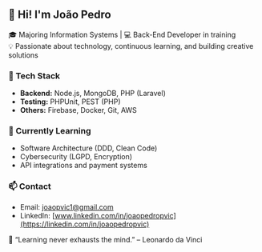 ## 👋 Hi! I'm João Pedro

🎓 Majoring Information Systems | 💻 Back-End Developer in training  
💡 Passionate about technology, continuous learning, and building creative solutions

### 🚀 Tech Stack
- **Backend:** Node.js, MongoDB, PHP (Laravel) 
- **Testing:** PHPUnit, PEST (PHP)  
- **Others:** Firebase, Docker, Git, AWS

### 🌱 Currently Learning
- Software Architecture (DDD, Clean Code)  
- Cybersecurity (LGPD, Encryption)  
- API integrations and payment systems

### 📫 Contact
- Email: joaopvic1@gmail.com  
- LinkedIn: [www.linkedin.com/in/joaopedropvic](https://linkedin.com/in/joaopedropvic)

🧠 “Learning never exhausts the mind.” – Leonardo da Vinci
